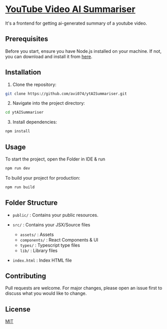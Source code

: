 # [YouTube Video AI Summariser]()

It's a frontend for getting ai-generated summary of a youtube video. 

## Prerequisites

Before you start, ensure you have Node.js installed on your machine. If not, you can download and install it from [here](https://nodejs.org/).

## Installation

1. Clone the repository:

```bash
git clone https://github.com/avi074/ytAISummariser.git
```

2. Navigate into the project directory:

```bash
cd ytAISummariser
```

3. Install dependencies:

```bash
npm install
```

## Usage

To start the project, open the Folder in IDE & run

```bash
npm run dev
```

To build your project for production:

```bash
npm run build
```

## Folder Structure

- `public/` : Contains your public resources.

- `src/` : Contains your JSX/Source files

  - `assets/` : Assets
  - `components/` : React Components & UI
  - `types/` : Typescript type files
  - `lib/` : Library files

- `index.html` : Index HTML file


## Contributing

Pull requests are welcome. For major changes, please open an issue first to discuss what you would like to change.

## License

[MIT](LICENSE)
